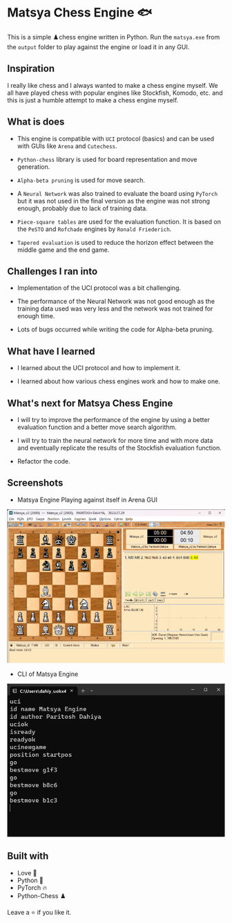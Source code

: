 # Matsya Chess Engine 🐟

This is a simple ♟️chess engine written in Python.
Run the `matsya.exe` from the `output` folder to play against the engine or load it in any GUI.

## Inspiration

I really like chess and I always wanted to make a chess engine myself. We all have played chess with popular engines like Stockfish, Komodo, etc. and this is just a humble attempt to make a chess engine myself.

## What is does

- This engine is compatible with `UCI` protocol (basics) and can be used with GUIs like `Arena` and `Cutechess`.

- `Python-chess` library is used for board representation and move generation.  

- `Alpha-beta pruning` is used for move search.

- A `Neural Network` was also trained to evaluate the board using `PyTorch` but it was not used in the final version as the engine was not strong enough, probably due to lack of training data.

- `Piece-square tables` are used for the evaluation function. It is based on the `PeSTO` and `Rofchade` engines by `Ronald Friederich`.  

- `Tapered evaluation` is used to reduce the horizon effect between the middle game and the end game.

## Challenges I ran into

- Implementation of the UCI protocol was a bit challenging.  

- The performance of the Neural Network was not good enough as the training data used was very less and the network was not trained for enough time.

- Lots of bugs occurred while writing the code for Alpha-beta pruning.

## What have I learned

- I learned about the UCI protocol and how to implement it.

- I learned about how various chess engines work and how to make one.

## What's next for Matsya Chess Engine

- I will try to improve the performance of the engine by using a better evaluation function and a better move search algorithm.

- I will try to train the neural network for more time and with more data and eventually replicate the results of the Stockfish evaluation function.

- Refactor the code.

## Screenshots

- Matsya Engine Playing against itself in Arena GUI

![Matsya in Arena GUI](resources/matsya_arena.png)

- CLI of Matsya Engine

![Matsya CLI](resources/matsya_cli.png)
## Built with

- Love 💖
- Python 🐍
- PyTorch 🔥
- Python-Chess ♟️

Leave a ⭐ if you like it.
